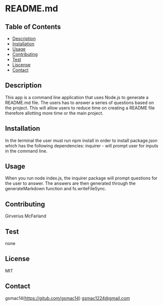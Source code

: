 
  # README.md
  
  ## Table of Contents
  * [Description](#description)
  * [Installation](#installation)
  * [Usage](#usage)
  * [Contributing](#contributing)
  * [Test](#test)
  * [Liscense](#liscense)
  * [Contact](#contact)
  
  ## Description
  This app is a command line application that uses Node.js to generate a README.md file. The users has to answer a series of questions based on the project. This will allow users to reduce time on creating a README file therefore allotting more time or the main project. 

  ## Installation
  In the terminal the user must run npm install in order to install package.json which has the following dependencies: inquirer - will prompt user for inputs in the command line.
  
  ## Usage
  When you run node index.js, the inquirer package will prompt questions for the user to answer. The answers are then generated through the generateMarkdown function and fs.writeFileSync.
  
  ## Contributing 
  Girverius McFarland

  ## Test
  none 

  ## License
  MIT

  ## Contact
  gsmac14(https://gitub.com/gsmac14)
  gsmac1224@gmail.com


